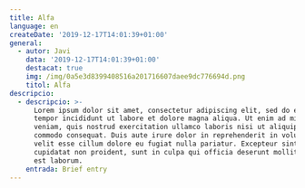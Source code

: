 ```yaml
---
title: Alfa
language: en
createDate: '2019-12-17T14:01:39+01:00'
general:
  - autor: Javi
    data: '2019-12-17T14:01:39+01:00'
    destacat: true
    img: /img/0a5e3d8399408516a201716607daee9dc776694d.png
    titol: Alfa
descripcio:
  - descripcio: >-
      Lorem ipsum dolor sit amet, consectetur adipiscing elit, sed do eiusmod
      tempor incididunt ut labore et dolore magna aliqua. Ut enim ad minim
      veniam, quis nostrud exercitation ullamco laboris nisi ut aliquip ex ea
      commodo consequat. Duis aute irure dolor in reprehenderit in voluptate
      velit esse cillum dolore eu fugiat nulla pariatur. Excepteur sint occaecat
      cupidatat non proident, sunt in culpa qui officia deserunt mollit anim id
      est laborum.
    entrada: Brief entry
---
```


